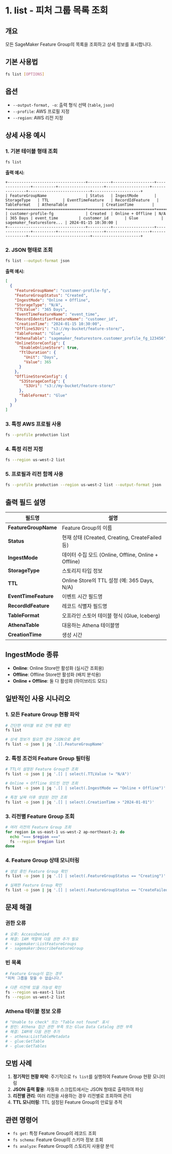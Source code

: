 # 1. list - 피처 그룹 목록 조회

## 개요
모든 SageMaker Feature Group의 목록을 조회하고 상세 정보를 표시합니다.

## 기본 사용법
```bash
fs list [OPTIONS]
```

## 옵션
- `--output-format, -o`: 출력 형식 선택 (`table`, `json`)
- `--profile`: AWS 프로필 지정
- `--region`: AWS 리전 지정

## 상세 사용 예시

### 1. 기본 테이블 형태 조회
```bash
fs list
```

**출력 예시:**
```
+----------------------------------+----------+------------------+---------------+----------+--------------------+-------------------+---------------+---------------------------+---------------------+
| FeatureGroupName                 | Status   | IngestMode       | StorageType   | TTL      | EventTimeFeature   | RecordIdFeature   | TableFormat   | AthenaTable               | CreationTime        |
+==================================+==========+==================+===============+==========+====================+===================+===============+===========================+=====================+
| customer-profile-fg              | Created  | Online + Offline | N/A           | 365 Days | event_time         | customer_id       | Glue          | sagemaker_featurestore... | 2024-01-15 10:30:00 |
+----------------------------------+----------+------------------+---------------+----------+--------------------+-------------------+---------------+---------------------------+---------------------+
```

### 2. JSON 형태로 조회
```bash
fs list --output-format json
```

**출력 예시:**
```json
[
  {
    "FeatureGroupName": "customer-profile-fg",
    "FeatureGroupStatus": "Created",
    "IngestMode": "Online + Offline",
    "StorageType": "N/A",
    "TTLValue": "365 Days",
    "EventTimeFeatureName": "event_time",
    "RecordIdentifierFeatureName": "customer_id",
    "CreationTime": "2024-01-15 10:30:00",
    "OfflineS3Uri": "s3://my-bucket/feature-store/",
    "TableFormat": "Glue",
    "AthenaTable": "sagemaker_featurestore.customer_profile_fg_123456",
    "OnlineStoreConfig": {
      "EnableOnlineStore": true,
      "TtlDuration": {
        "Unit": "Days",
        "Value": 365
      }
    },
    "OfflineStoreConfig": {
      "S3StorageConfig": {
        "S3Uri": "s3://my-bucket/feature-store/"
      },
      "TableFormat": "Glue"
    }
  }
]
```

### 3. 특정 AWS 프로필 사용
```bash
fs --profile production list
```

### 4. 특정 리전 지정
```bash
fs --region us-west-2 list
```

### 5. 프로필과 리전 함께 사용
```bash
fs --profile production --region us-west-2 list --output-format json
```

## 출력 필드 설명

| 필드명 | 설명 |
|--------|------|
| **FeatureGroupName** | Feature Group의 이름 |
| **Status** | 현재 상태 (Created, Creating, CreateFailed 등) |
| **IngestMode** | 데이터 수집 모드 (Online, Offline, Online + Offline) |
| **StorageType** | 스토리지 타입 정보 |
| **TTL** | Online Store의 TTL 설정 (예: 365 Days, N/A) |
| **EventTimeFeature** | 이벤트 시간 필드명 |
| **RecordIdFeature** | 레코드 식별자 필드명 |
| **TableFormat** | 오프라인 스토어 테이블 형식 (Glue, Iceberg) |
| **AthenaTable** | 대응하는 Athena 테이블명 |
| **CreationTime** | 생성 시간 |

## IngestMode 종류
- **Online**: Online Store만 활성화 (실시간 조회용)
- **Offline**: Offline Store만 활성화 (배치 분석용)
- **Online + Offline**: 둘 다 활성화 (하이브리드 모드)

## 일반적인 사용 시나리오

### 1. 모든 Feature Group 현황 파악
```bash
# 간단한 테이블 뷰로 전체 현황 확인
fs list

# 상세 정보가 필요한 경우 JSON으로 출력
fs list -o json | jq '.[].FeatureGroupName'
```

### 2. 특정 조건의 Feature Group 필터링
```bash
# TTL이 설정된 Feature Group만 조회
fs list -o json | jq '.[] | select(.TTLValue != "N/A")'

# Online + Offline 모드인 것만 조회
fs list -o json | jq '.[] | select(.IngestMode == "Online + Offline")'

# 특정 날짜 이후 생성된 것만 조회
fs list -o json | jq '.[] | select(.CreationTime > "2024-01-01")'
```

### 3. 리전별 Feature Group 조회
```bash
# 여러 리전의 Feature Group 조회
for region in us-east-1 us-west-2 ap-northeast-2; do
  echo "=== $region ==="
  fs --region $region list
done
```

### 4. Feature Group 상태 모니터링
```bash
# 생성 중인 Feature Group 확인
fs list -o json | jq '.[] | select(.FeatureGroupStatus == "Creating")'

# 실패한 Feature Group 확인
fs list -o json | jq '.[] | select(.FeatureGroupStatus == "CreateFailed")'
```

## 문제 해결

### 권한 오류
```bash
# 오류: AccessDenied
# 해결: IAM 역할에 다음 권한 추가 필요
# - sagemaker:ListFeatureGroups
# - sagemaker:DescribeFeatureGroup
```

### 빈 목록
```bash
# Feature Group이 없는 경우
"피처 그룹을 찾을 수 없습니다."

# 다른 리전에 있을 가능성 확인
fs --region us-east-1 list
fs --region us-west-2 list
```

### Athena 테이블 정보 오류
```bash
# "Unable to check" 또는 "Table not found" 표시
# 원인: Athena 접근 권한 부족 또는 Glue Data Catalog 권한 부족
# 해결: IAM에 다음 권한 추가
# - athena:ListTableMetadata
# - glue:GetTable
# - glue:GetTables
```

## 모범 사례

1. **정기적인 현황 파악**: 주기적으로 `fs list`를 실행하여 Feature Group 현황 모니터링
2. **JSON 출력 활용**: 자동화 스크립트에서는 JSON 형태로 출력하여 파싱
3. **리전별 관리**: 여러 리전을 사용하는 경우 리전별로 조회하여 관리
4. **TTL 모니터링**: TTL 설정된 Feature Group의 만료일 추적

## 관련 명령어
- `fs get`: 특정 Feature Group의 레코드 조회
- `fs schema`: Feature Group의 스키마 정보 조회
- `fs analyze`: Feature Group의 스토리지 사용량 분석